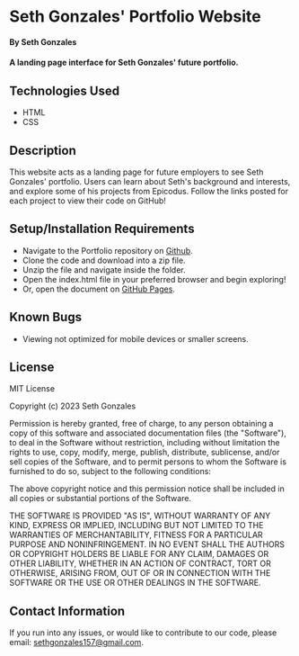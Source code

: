 # Seth Gonzales' Portfolio Website

#### By Seth Gonzales

#### A landing page interface for Seth Gonzales' future portfolio.

## Technologies Used

* HTML
* CSS

## Description

This website acts as a landing page for future employers to see Seth Gonzales' portfolio. Users can learn about Seth's background and interests, and explore some of his projects from Epicodus. Follow the links posted for each project to view their code on GitHub!


## Setup/Installation Requirements

* Navigate to the Portfolio repository on [Github](https://github.com/sethgonzales/Portfolio).
* Clone the code and download into a zip file. 
* Unzip the file and navigate inside the folder.  
* Open the index.html file in your preferred browser and begin exploring! 
* Or, open the document on [GitHub Pages](https://sethgonzales.github.io/Portfolio/).

## Known Bugs

* Viewing not optimized for mobile devices or smaller screens.

## License

MIT License

Copyright (c) 2023 Seth Gonzales

Permission is hereby granted, free of charge, to any person obtaining a copy
of this software and associated documentation files (the "Software"), to deal
in the Software without restriction, including without limitation the rights
to use, copy, modify, merge, publish, distribute, sublicense, and/or sell
copies of the Software, and to permit persons to whom the Software is
furnished to do so, subject to the following conditions:

The above copyright notice and this permission notice shall be included in all
copies or substantial portions of the Software.

THE SOFTWARE IS PROVIDED "AS IS", WITHOUT WARRANTY OF ANY KIND, EXPRESS OR
IMPLIED, INCLUDING BUT NOT LIMITED TO THE WARRANTIES OF MERCHANTABILITY,
FITNESS FOR A PARTICULAR PURPOSE AND NONINFRINGEMENT. IN NO EVENT SHALL THE
AUTHORS OR COPYRIGHT HOLDERS BE LIABLE FOR ANY CLAIM, DAMAGES OR OTHER
LIABILITY, WHETHER IN AN ACTION OF CONTRACT, TORT OR OTHERWISE, ARISING FROM,
OUT OF OR IN CONNECTION WITH THE SOFTWARE OR THE USE OR OTHER DEALINGS IN THE
SOFTWARE.

## Contact Information

If you run into any issues, or would like to contribute to our code, please email: sethgonzales157@gmail.com.